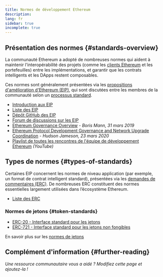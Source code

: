 ```yaml
---
title: Normes de développement Ethereum
description:
lang: fr
sidebar: true
incomplete: true
---
```


## Présentation des normes {#standards-overview}

La communauté Ethereum a adopté de nombreuses normes qui aident à maintenir l'interopérabilité des projets (comme les [clients Ethereum](/developers/docs/nodes-and-clients/) et les portefeuilles) entre les implémentations, et garantir que les contrats intelligents et les DApps restent composables.

Ces normes sont généralement présentées via les [propositions d'amélioration d'Ethereum (EIP)](/en/eips/), qui sont discutées entre les membres de la communauté selon un [processus standard](https://eips.ethereum.org/EIPS/eip-1).

- [Introduction aux EIP](/en/eips/)
- [Liste des EIP](https://eips.ethereum.org/)
- [Dépôt GitHub des EIP](https://github.com/ethereum/EIPs)
- [Forum de discussions sur les EIP](https://ethereum-magicians.org/c/eips)
- [Ethereum Governance Overview](https://blog.bmannconsulting.com/ethereum-governance/) _- Boris Mann, 31 mars 2019_
- [Ethereum Protocol Development Governance and Network Upgrade Coordination](https://hudsonjameson.com/2020-03-23-ethereum-protocol-development-governance-and-network-upgrade-coordination/) _- Hudson Jameson, 23 mars 2020_
- [Playlist de toutes les rencontres de l'équipe de développement Ethereum](https://www.youtube.com/playlist?list=PLaM7G4Llrb7zfMXCZVEXEABT8OSnd4-7w) _(YouTube)_

## Types de normes {#types-of-standards}

Certaines EIP concernent les normes de niveau application (par exemple, un format de contrat intelligent standard), présentées via les [demandes de commentaires (ERC)](https://eips.ethereum.org/erc). De nombreuses ERC constituent des normes essentielles largement utilisées dans l’écosystème Ethereum.

- [Liste des ERC](https://eips.ethereum.org/erc)

### Normes de jetons {#token-standards}

- [ERC-20 - Interface standard pour les jetons](/developers/docs/standards/tokens/erc-20/)
- [ERC-721 - Interface standard pour les jetons non fongibles](/developers/docs/standards/tokens/erc-721/)

En savoir plus sur les [normes de jetons](/developers/docs/standards/tokens/)

## Complément d'information {#further-reading}

_Une ressource communautaire vous a aidé ? Modifiez cette page et ajoutez-la !_
